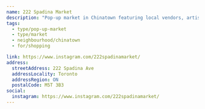 ```yaml
---
name: 222 Spadina Market
description: "Pop-up market in Chinatown featuring local vendors, artists, and food. Check Instagram for event dates."
tags:
  - type/pop-up-market
  - type/market
  - neighbourhood/chinatown
  - for/shopping

link: https://www.instagram.com/222spadinamarket/
address:
  streetAddress: 222 Spadina Ave
  addressLocality: Toronto
  addressRegion: ON
  postalCode: M5T 3B3
social:
  instagram: https://www.instagram.com/222spadinamarket/
---
```

